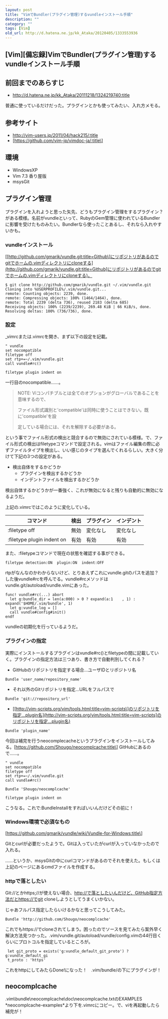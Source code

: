 ```yaml
---
layout: post
title: "VimでBundler(プラグイン管理)するvundleインストール手順"
description: ""
category: ""
tags: [Vim]
old_url: http://d.hatena.ne.jp/kk_Ataka/20120405/1333553936
---
```


\[Vim\]\[備忘録\]VimでBundler(プラグイン管理)するvundleインストール手順
-----------------------------------------------------------------------

前回までのあらすじ
------------------

-   <http://d.hatena.ne.jp/kk_Ataka/20111218/1324219740:title>

普通に使っているだけだった。プラグインとかも使ってみたい、入れ方メモる。

参考サイト
----------

-   <http://vim-users.jp/2011/04/hack215/:title>
-   \[https://github.com/vim-jp/vimdoc-ja/:title\]

環境
----

-   WindowsXP
-   Vim 7.3 香り屋版
-   msysGit

プラグイン管理
--------------

プラグインを入れようと思った矢先、どうもプラグイン管理をするプラグイン？　がある模様。名前がvundleといって、RubyのGem管理に使われているBundlerに影響を受けたものみたい。Bundlerなら使ったことあるし、それなら入れやすいかも。

### vundleインストール

\[[http://github.com/gmarik/vundle.git:title=Github\]にリポジトリがあるのでgitでホームの.vimディレクトリにcloneする](http://github.com/gmarik/vundle.git:title=Github]にリポジトリがあるのでgitでホームの.vimディレクトリにcloneする)。

    $ git clone http://github.com/gmarik/vundle.git ~/.vim/vundle.git
    Cloning into %USERPROFILE%/.vim/vundle.git...
    remote: Counting objects: 2239, done.
    remote: Compressing objects: 100% (1464/1464), done.
    remote: Total 2239 (delta 736), reused 2183 (delta 685)
    Receiving objects: 100% (2239/2239), 269.48 KiB | 66 KiB/s, done.
    Resolving deltas: 100% (736/736), done.

### 設定

\_vimrcまたは.vimrcを開き、まず以下の設定を記載。

    " vundle
    set nocompatible
    filetype off
    set rtp+=~/.vim/vundle.git
    call vundle#rc()

    filetype plugin indent on

一行目のnocompatible……。

> NOTE: Viコンパチブルとは全てのオプションがグローバルであることを意味するので、
>
> ファイル形式識別と'compatible'は同時に使うことはできない。既に'compatible'を設
>
> 定している場合には、それを解除する必要がある。

という事でファイル形式の検出と競合するので無効にされている模様。で、ファイル形式の検出はfiletypeコマンドで設定される。vimはファイル編集の際に必ずファイルタイプを検出し、いい感じのタイプを選んでくれるらしい。大きく分けて下記の3つの設定がある。

-   検出自体をするかどうか
    -   プラグインを検出するかどうか
    -   インデントファイルを検出するかどうか

検出自体するかどうかが一番強く、これが無効になると残りも自動的に無効になるようだ。

上記の.vimrcではこのように変化している。

| コマンド                   | 検出 | プラグイン | インデント |
|----------------------------|------|------------|------------|
| :filetype off              | 無効 | 変化なし   | 変化なし   |
| :filetype plugin indent on | 有効 | 有効       | 有効       |

また、:filetypeコマンドで現在の状態を確認する事ができる。

    filetype detection:ON  plugin:ON  indent:OFF

rtpがなんなのかわからないけど、とりあえずこれにvundle.gitのパスを追加？　した後vundle\#rcを呼んでる。vundle\#rcメソッドはvundle.git/autoload/vundle.vimにあった。

    func! vundle#rc(...) abort
      let g:bundle_dir = len(a:000) > 0 ? expand(a:1    , 1) : expand('$HOME/.vim/bundle', 1)
      let g:vundle_log = []
      call vundle#config#init()
    endf

vundleの初期化を行っているようだ。

### プラグインの指定

実際にインストールするプラグインはvundle\#rc()とfiletypeの間に記載していく。プラグインの指定方法は三つあり、書き方で自動判別してくれる？

-   GitHubのリポジトリを指定する場合…ユーザIDとリポジトリ名

<!-- -->

    Bundle 'user_name/repository_name'

-   それ以外のGitリポジトリを指定…URLをフルパスで

<!-- -->

    Bundle 'git://repository_url'

-   \[[http://vim-scripts.org/vim/tools.html:title=vim-scripts\]のリポジトリを指定…plugin名](http://vim-scripts.org/vim/tools.html:title=vim-scripts]のリポジトリを指定…plugin名)

<!-- -->

    Bundle 'plugin_name'

今回は補完を行うneocomplecacheというプラグインをインストールしてみる。\[https://github.com/Shougo/neocomplcache:title\] GitHubにあるので……。

    " vundle
    set nocompatible
    filetype off
    set rtp+=~/.vim/vundle.git
    call vundle#rc()

    Bundle 'Shougo/neocomplcache'

    filetype plugin indent on

こうなる。これで:BundleInstallをすればいいんだけどその前に！

### Windows環境で必須なもの

\[https://github.com/gmarik/vundle/wiki/Vundle-for-Windows:title\]

Gitとcurlが必要だったようで。Gitは入っていたがcurlが入っていなかったので入れる。

……というか、msysGitの中にcurlコマンドがあるのでそれを使えた。もしくは上記のページにあるcmdファイルを作成する。

### httpで落としたい

Git://とかhttps;//が使えない場合、[http://で落としたいんだけど、GitHub指定方法だとhttps://でgit](http://で落としたいんだけど、GitHub指定方法だとhttps://でgit) cloneしようとしてうまくいかない。

じゃあフルパス指定したらいけるかなと思ってこうしてみた。

    Bundle 'http://github.com/Shougo/neocomplcache'

これでもhttps://でcloneされてしまう。困ったのでソースを見てみたら案外早く解決方法見つかった。.vim/vundle.git/autoload/vundle/config.vimの44行目くらいにプロトコルを指定しているところが。

     let git_proto = exists('g:vundle_default_git_proto') ? g:vundle_default_gi
     t_proto : 'https'

これをhttpにしてみたらDone!になった！　.vim/bundle/の下にプラグインが！

neocomplcache
-------------

.vim\\bundle\\neocomplcache\\doc\\neocomplcache.txtのEXAMPLES \*neocomplcache-examples\*より下を.vimrcにコピー。で、viを再起動したら補完が！

